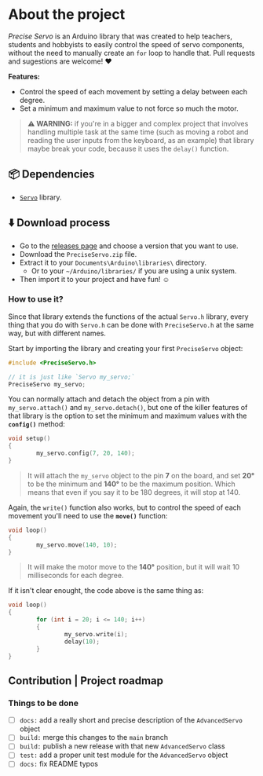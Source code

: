 # About the project
*Precise Servo* is an Arduino library that was created to help teachers, students
and hobbyists to easily control the speed of servo components, without the need
to manually create an `for` loop to handle that. Pull requests and sugestions
are welcome! ❤️

**Features:**
+ Control the speed of each movement by setting a delay between each degree.
+ Set a minimum and maximum value to not force so much the motor.

> **&#9888; WARNING:** if you're in a bigger and complex project that involves handling
multiple task at the same time (such as moving a robot and reading the user inputs
from the keyboard, as an example) that library maybe break your code, because it
uses the `delay()` function.


## 📦 Dependencies
+ [`Servo`](https://github.com/arduino-libraries/Servo/) library.


## ⬇️ Download process
+ Go to the [releases page](https://github.com/kevinmarquesp/PreciseServo/releases)
  and choose a version that you want to use.
+ Download the `PreciseServo.zip` file.
+ Extract it to your `Documents\Arduino\libraries\` directory.
  + Or to your `~/Arduino/libraries/` if you are using a unix system.
+ Then import it to your project and have fun! ☺️


### How to use it?
Since that library extends the functions of the actual `Servo.h` library, every
thing that you do with `Servo.h` can be done with `PreciseServo.h` at the same
way, but with different names.

Start by importing the library and creating your first `PreciseServo` object:
```cpp
#include <PreciseServo.h>

// it is just like `Servo my_servo;`
PreciseServo my_servo;
```

You can normally attach and detach the object from a pin with `my_servo.attach()`
and `my_servo.detach()`, but one of the killer features of that library is the
option to set the minimum and maximum values with the **`config()`** method:
```cpp
void setup()
{
        my_servo.config(7, 20, 140);
}
```
> It will attach the `my_servo` object to the pin **7** on the board, and set
**20°** to be the minimum and **140°** to be the maximum position. Which means
that even if you say it to be 180 degrees, it will stop at 140.

Again, the `write()` function also works, but to control the speed of each
movement you'll need to use the **`move()`** function:
```cpp
void loop()
{
        my_servo.move(140, 10);
}
```
> It will make the motor move to the **140°** position, but it will wait 10
milliseconds for each degree.

If it isn't clear enought, the code above is the same thing as:
```cpp
void loop()
{
        for (int i = 20; i <= 140; i++)
        {
                my_servo.write(i);
                delay(10);
        }
}
```


## Contribution | Project roadmap

### Things to be done

+ [ ] `docs:` add a really short and precise description of the `AdvancedServo` object
+ [ ] `build:` merge this changes to the `main` branch
+ [ ] `build:` publish a new release with that new `AdvancedServo` class
+ [ ] `test:` add a proper unit test module for the `AdvancedServo` object
+ [ ] `docs:` fix README typos

